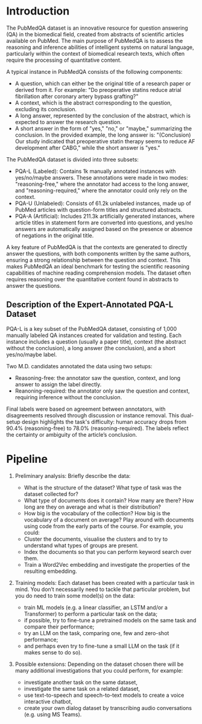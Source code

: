 # Introduction
 
The PubMedQA dataset is an innovative resource for question answering (QA) in the biomedical field, created from abstracts of scientific articles available on PubMed. The main purpose of PubMedQA is to assess the reasoning and inference abilities of intelligent systems on natural language, particularly within the context of biomedical research texts, which often require the processing of quantitative content.

A typical instance in PubMedQA consists of the following components:

* A question, which can either be the original title of a research paper or derived from it. For example: "Do preoperative statins reduce atrial fibrillation after coronary artery bypass grafting?"
* A context, which is the abstract corresponding to the question, excluding its conclusion.
* A long answer, represented by the conclusion of the abstract, which is expected to answer the research question.
* A short answer in the form of "yes," "no," or "maybe," summarizing the conclusion. In the provided example, the long answer is: "(Conclusion) Our study indicated that preoperative statin therapy seems to reduce AF development after CABG," while the short answer is "yes."

The PubMedQA dataset is divided into three subsets:

* PQA-L (Labeled): Contains 1k manually annotated instances with yes/no/maybe answers. These annotations were made in two modes: "reasoning-free," where the annotator had access to the long answer, and "reasoning-required," where the annotator could only rely on the context.
* PQA-U (Unlabeled): Consists of 61.2k unlabeled instances, made up of PubMed articles with question-form titles and structured abstracts.
* PQA-A (Artificial): Includes 211.3k artificially generated instances, where article titles in statement form are converted into questions, and yes/no answers are automatically assigned based on the presence or absence of negations in the original title.

A key feature of PubMedQA is that the contexts are generated to directly answer the questions, with both components written by the same authors, ensuring a strong relationship between the question and context. This makes PubMedQA an ideal benchmark for testing the scientific reasoning capabilities of machine reading comprehension models. The dataset often requires reasoning over the quantitative content found in abstracts to answer the questions.

## Description of the Expert-Annotated PQA-L Dataset

PQA-L is a key subset of the PubMedQA dataset, consisting of 1,000 manually labeled QA instances created for validation and testing. Each instance includes a question (usually a paper title), context (the abstract without the conclusion), a long answer (the conclusion), and a short yes/no/maybe label.

Two M.D. candidates annotated the data using two setups:

* Reasoning-free: the annotator saw the question, context, and long answer to assign the label directly.
* Reanoning-required: the annotator only saw the question and context, requiring inference without the conclusion.

Final labels were based on agreement between annotators, with disagreements resolved through discussion or instance removal. This dual-setup design highlights the task's difficulty: human accuracy drops from 90.4% (reasoning-free) to 78.0% (reasoning-required). The labels reflect the certainty or ambiguity of the article’s conclusion.


# Pipeline 
1. Preliminary analysis:
Briefly describe the data:
    - What is the structure of the dataset? What type of task was the dataset collected for?
    - What type of documents does it contain? How many are there? How long are they on average and
    what is their distribution?
    - How big is the vocabulary of the collection? How big is the vocabulary of a document on average?
    Play around with documents using code from the early parts of the course. For example, you could:
    - Cluster the documents, visualise the clusters and to try to understand what types of groups are
    present.
    - Index the documents so that you can perform keyword search over them.
    - Train a Word2Vec embedding and investigate the properties of the resulting embedding.

2. Training models:
Each dataset has been created with a particular task in mind. You don’t necessarily need to tackle that
particular problem, but you do need to train some model(s) on the data:
    - train ML models (e.g. a linear classifier, an LSTM and/or a Transformer) to perform a particular
    task on the data;
    - if possible, try to fine-tune a pretrained models on the same task and compare their performance;
    - try an LLM on the task, comparing one, few and zero-shot performance;
    - and perhaps even try to fine-tune a small LLM on the task (if it makes sense to do so).

3. Possible extensions:
Depending on the dataset chosen there will be many additional investigations that you could perform,
for example:
    - investigate another task on the same dataset,
    - investigate the same task on a related dataset,
    - use text-to-speech and speech-to-text models to create a voice interactive chatbot,
    - create your own dialog dataset by transcribing audio conversations (e.g. using MS Teams).
